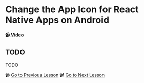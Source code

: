 # Change the App Icon for React Native Apps on Android

**[📹 Video](https://egghead.io/lessons/react-native-change-the-app-icon-for-react-native-apps-on-android)**

## TODO

TODO


📹 [Go to Previous Lesson](TODO)
📹 [Go to Next Lesson](TODO)
